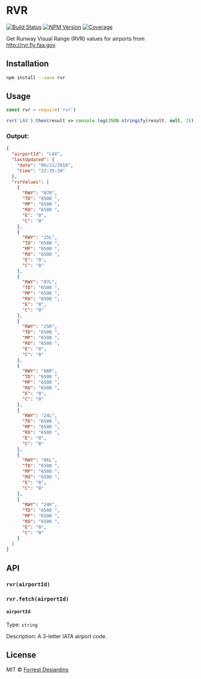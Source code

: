 # RVR

[![Build Status][travis-image]][travis-url]
[![NPM Version][npm-image]][npm-url]
[![Coverage][coveralls-image]][coveralls-url]

Get Runway Visual Range (RVR) values for airports from http://rvr.fly.faa.gov.

## Installation

```sh
npm install --save rvr
```

## Usage

```js
const rvr = require('rvr')

rvr('LAX').then(result => console.log(JSON.stringify(result, null, 2)))
```

### Output:

```json
{
  "airportId": "LAX",
  "lastUpdated": {
    "date": "06/21/2018",
    "time": "22:35:39"
  },
  "rvrValues": [
    {
      "RWY": "07R",
      "TD": "6500 ",
      "MP": "6500 ",
      "RO": "6500 ",
      "E": "0",
      "C": "0"
    },
    {
      "RWY": "25L",
      "TD": "6500 ",
      "MP": "6500 ",
      "RO": "6500 ",
      "E": "0",
      "C": "0"
    },
    {
      "RWY": "07L",
      "TD": "6500 ",
      "MP": "6500 ",
      "RO": "6500 ",
      "E": "0",
      "C": "0"
    },
    {
      "RWY": "25R",
      "TD": "6500 ",
      "MP": "6500 ",
      "RO": "6500 ",
      "E": "0",
      "C": "0"
    },
    {
      "RWY": "06R",
      "TD": "6500 ",
      "MP": "6500 ",
      "RO": "6500 ",
      "E": "0",
      "C": "0"
    },
    {
      "RWY": "24L",
      "TD": "6500 ",
      "MP": "6500 ",
      "RO": "6500 ",
      "E": "0",
      "C": "0"
    },
    {
      "RWY": "06L",
      "TD": "6500 ",
      "MP": "6500 ",
      "RO": "6500 ",
      "E": "0",
      "C": "0"
    },
    {
      "RWY": "24R",
      "TD": "6500 ",
      "MP": "6500 ",
      "RO": "6500 ",
      "E": "0",
      "C": "0"
    }
  ]
}
```

## API

### `rvr(airportId)`

### `rvr.fetch(airportId)`

#### `airportId`

Type: `string`

Description: A 3-letter IATA airport code.

## License

MIT © [Forrest Desjardins](https://github.com/fdesjardins)

[travis-url]: https://travis-ci.org/ResourceDataInc/rvr
[travis-image]: https://img.shields.io/travis/ResourceDataInc/rvr.svg?style=flat
[npm-url]: https://www.npmjs.com/package/rvr
[npm-image]: https://img.shields.io/npm/v/rvr.svg?style=flat
[coveralls-url]: https://coveralls.io/r/ResourceDataInc/rvr
[coveralls-image]: https://img.shields.io/coveralls/ResourceDataInc/rvr.svg?style=flat
